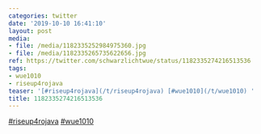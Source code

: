 ```yaml
---
categories: twitter
date: '2019-10-10 16:41:10'
layout: post
media:
- file: /media/1182335252984975360.jpg
- file: /media/1182335265735622656.jpg
ref: https://twitter.com/schwarzlichtwue/status/1182335274216513536
tags:
- wue1010
- riseup4rojava
teaser: '[#riseup4rojava](/t/riseup4rojava) [#wue1010](/t/wue1010) '
title: 1182335274216513536
---
```

[#riseup4rojava](/t/riseup4rojava) [#wue1010](/t/wue1010) 